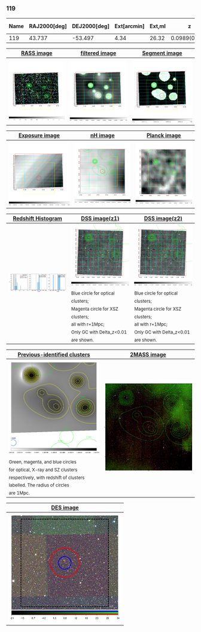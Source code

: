 <div STYLE="page-break-after: always;"></div>

### 119

|Name|RAJ2000[deg]|DEJ2000[deg] |Ext[arcmin]| Ext,ml | z | z_src| C|GC(XSZ,Delta_z<0.01)| GC(OPT,Delta_z<0.01)|GC| R_sig[arcmin] | R500[arcmin] | R500[Mpc]| CRsig[c/s] | CR500[c/s] |L500[1E44 erg/s]|F500[1E-12 erg/s/cm^2]| M500[1E14 Msun]|Tx[keV]|Cnt_sig|Beta|Rc[arcmin]|Comment|Alias|
|---|---|---|---|---|---|------|---|--------|---------|----------|---|---|---|---|---|---|---|---|---|---|---|---|---|---|
|119| 43.737| -53.497| 4.34| 26.32| 0.0989(0.005)| z2,| G| -| -| -| 42.580| 8.040| 0.881| 0.222(0.051)| 0.196(0.045)| 0.961(0.512)| 3.880(2.066)| 2.14(0.57)| 3.53(0.60)| 467.1| 0.501(-0.001+0.003)| 4.321(-0.123+0.188)| -| t220|

|[RASS image](../image/119/119_img.pdf)|[filtered image](../image/119/119_fil.pdf)|[Segment image](../image/119/119_seg.pdf)|
|-------------------|--------------------|-------------------|
| <img src="../image/119/119_img.png" width="300">  | <img src="../image/119/119_fil.png" width="300">   | <img src="../image/119/119_seg.png" width="300">  |

|[Exposure image](../image/119/119_mex.pdf)| [nH image](../image/119/119_nh.pdf)| [Planck image](../image/119/119_p.pdf)|
|-------------------|--------------------|-------------------|
|<img src="../image/119/119_mex.png" width="300">   | <img src="../image/119/119_nh.png" width="300">    | <img src="../image/119/119_p.png" width="300"> |

|[Redshift Histogram](../image/119/119_zg.pdf) | [DSS image(z1)](../image/119/119_dss_z1.pdf)      |  [DSS image(z2)](../image/119/119_dss_z2.pdf)    |
|-------------------|--------------------|-------------------|
|<img src="../image/119/119_zg.png" width="300"> |<img src="../image/119/119_dss_z1.png" width="300"> <sub><br>Blue circle for optical clusters; <br>Magenta circle for XSZ clusters; <br>all with r=1Mpc; <br>Only GC with Delta_z<0.01 are shown. </sub>| <img src="../image/119/119_dss_z2.png" width="300"><sub><br>Blue circle for optical clusters; <br>Magenta circle for XSZ clusters; <br>all with r=1Mpc; <br>Only GC with Delta_z<0.01 are shown. </sub> |

|[Previous-identified clusters](../image/119/119_gc.pdf) | [2MASS image](../image/119/119_2mass.pdf)      |
|-------------------|-------------------|
|<img src=../image/119/119_gc.png width="300"> <br><sub>Green, magenta, and blue circles <br>for optical, X-ray and SZ clusters <br>respectively, with redshift of clusters <br>labelled. The radius of circles <br>are 1Mpc.</sub>|<img src="../image/119/119_2mass.png" width="300">  |

|[DES image](../image/119/119_des.pdf)   |
|-------------------|
| <img src="../image/119/119_des.png" width="300">  |
